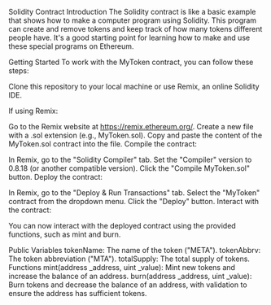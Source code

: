 Solidity Contract
Introduction
The Solidity contract is like a basic example that shows how to make a computer program using Solidity. This program can create and remove tokens and keep track of how many tokens different people have. It's a good starting point for learning how to make and use these special programs on Ethereum.

Getting Started
To work with the MyToken contract, you can follow these steps:

Clone this repository to your local machine or use Remix, an online Solidity IDE.

If using Remix:

Go to the Remix website at https://remix.ethereum.org/.
Create a new file with a .sol extension (e.g., MyToken.sol).
Copy and paste the content of the MyToken.sol contract into the file.
Compile the contract:

In Remix, go to the "Solidity Compiler" tab.
Set the "Compiler" version to 0.8.18 (or another compatible version).
Click the "Compile MyToken.sol" button.
Deploy the contract:

In Remix, go to the "Deploy & Run Transactions" tab.
Select the "MyToken" contract from the dropdown menu.
Click the "Deploy" button.
Interact with the contract:

You can now interact with the deployed contract using the provided functions, such as mint and burn.

Public Variables
tokenName: The name of the token ("META").
tokenAbbrv: The token abbreviation ("MTA").
totalSupply: The total supply of tokens.
Functions
mint(address _address, uint _value): Mint new tokens and increase the balance of an address.
burn(address _address, uint _value): Burn tokens and decrease the balance of an address, with validation to ensure the address has sufficient tokens.
